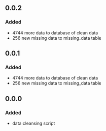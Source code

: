 ## 0.0.2
### Added
- 4744 more data to database of clean data
- 256 new missing data to missing_data table

## 0.0.1
### Added
- 4744 more data to database of clean data
- 256 new missing data to missing_data table

## 0.0.0
### Added
- data cleansing script